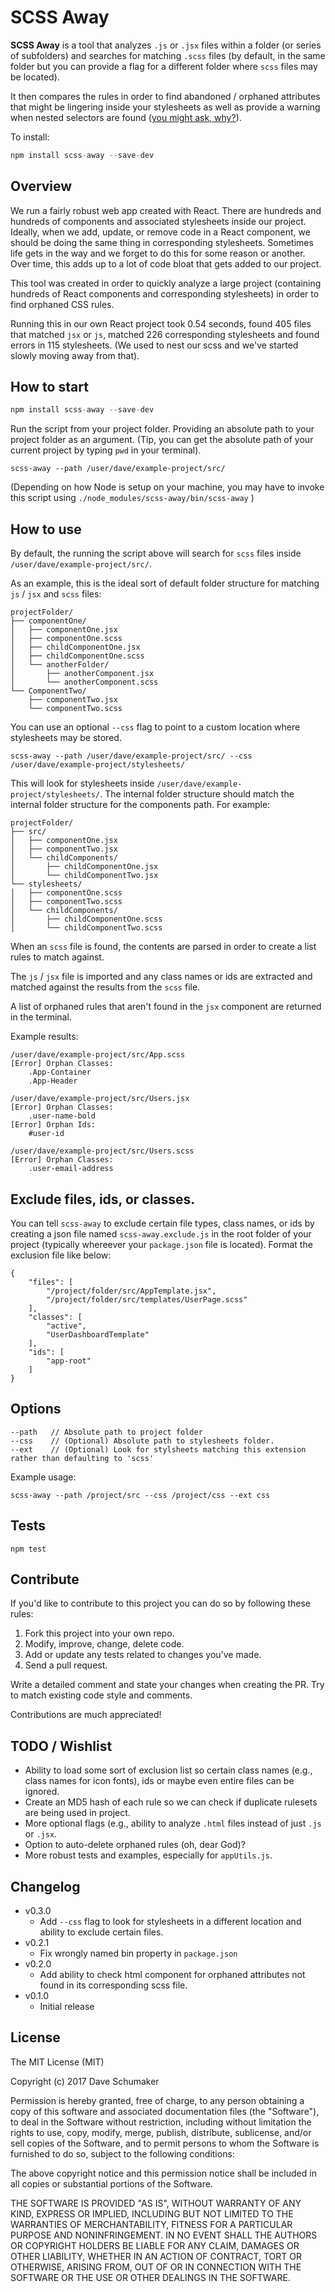 # SCSS Away

**SCSS Away** is a tool that analyzes `.js` or `.jsx` files within a folder (or series of subfolders) and searches for matching `.scss` files (by default, in the same folder but you can provide a flag for a different folder where `scss` files may be located).

It then compares the rules in order to find abandoned / orphaned attributes that might be lingering inside your stylesheets as well as provide a warning when nested selectors are found ([you might ask, why?](http://thesassway.com/intermediate/avoid-nested-selectors-for-more-modular-css)).

To install:

```javascript
npm install scss-away --save-dev
```

## Overview

We run a fairly robust web app created with React. There are hundreds and hundreds of components and associated stylesheets inside our project. Ideally, when we add, update, or remove code in a React component, we should be doing the same thing in corresponding stylesheets. Sometimes life gets in the way and we forget to do this for some reason or another. Over time, this adds up to a lot of code bloat that gets added to our project.

This tool was created in order to quickly analyze a large project (containing hundreds of React components and corresponding stylesheets) in order to find orphaned CSS rules.

Running this in our own React project took 0.54 seconds, found 405 files that matched `jsx` or `js`, matched 226 corresponding stylesheets and found errors in 115 stylesheets. (We used to nest our scss and we've started slowly moving away from that).

## How to start

```javascript
npm install scss-away --save-dev
```

Run the script from your project folder. Providing an absolute path to your project folder as an argument. (Tip, you can get the absolute path of your current project by typing `pwd` in your terminal).

```
scss-away --path /user/dave/example-project/src/
```

(Depending on how Node is setup on your machine, you may have to invoke this script using `./node_modules/scss-away/bin/scss-away` )

## How to use

By default, the running the script above will search for `scss` files inside `/user/dave/example-project/src/`.

As an example, this is the ideal sort of default folder structure for matching `js` / `jsx` and `scss` files:

```
projectFolder/
├── componentOne/
│   ├── componentOne.jsx
│   ├── componentOne.scss
│   ├── childComponentOne.jsx
│   ├── childComponentOne.scss
│   └── anotherFolder/
│       ├── anotherComponent.jsx
│       └── anotherComponent.scss
└── ComponentTwo/
    ├── componentTwo.jsx
    └── componentTwo.scss
```

You can use an optional `--css` flag to point to a custom location where stylesheets may be stored.

```
scss-away --path /user/dave/example-project/src/ --css /user/dave/example-project/stylesheets/
```

This will look for stylesheets inside `/user/dave/example-project/stylesheets/`. The internal folder structure should match the internal folder structure for the components path. For example:

```
projectFolder/
├── src/
│   ├── componentOne.jsx
│   ├── componentTwo.jsx
│   └── childComponents/
│       ├── childComponentOne.jsx
│       └── childComponentTwo.jsx
└── stylesheets/
│   ├── componentOne.scss
│   ├── componentTwo.scss
│   └── childComponents/
│       ├── childComponentOne.scss
│       └── childComponentTwo.scss
```

When an `scss` file is found, the contents are parsed in order to create a list rules to match against.

The `js` / `jsx` file is imported and any class names or ids are extracted and matched against the results from the `scss` file.

A list of orphaned rules that aren't found in the `jsx` component are returned in the terminal.

Example results:

```
/user/dave/example-project/src/App.scss
[Error] Orphan Classes:
    .App-Container
    .App-Header

/user/dave/example-project/src/Users.jsx
[Error] Orphan Classes:
    .user-name-bold
[Error] Orphan Ids:
    #user-id

/user/dave/example-project/src/Users.scss
[Error] Orphan Classes:
    .user-email-address
```

## Exclude files, ids, or classes.

You can tell `scss-away` to exclude certain file types, class names, or ids by creating a json file named `scss-away.exclude.js` in the root folder of your project (typically whereever your `package.json` file is located). Format the exclusion file like below:

```
{
    "files": [
        "/project/folder/src/AppTemplate.jsx",
        "/project/folder/src/templates/UserPage.scss"
    ],
    "classes": [
        "active",
        "UserDashboardTemplate"
    ],
    "ids": [
        "app-root"
    ]
}
```

## Options

```
--path   // Absolute path to project folder
--css    // (Optional) Absolute path to stylesheets folder.
--ext    // (Optional) Look for stylsheets matching this extension rather than defaulting to 'scss'
```

Example usage:

```
scss-away --path /project/src --css /project/css --ext css
```

## Tests

```
npm test
```

## Contribute

If you'd like to contribute to this project you can do so by following these rules:

1.  Fork this project into your own repo.
2.  Modify, improve, change, delete code.
3.  Add or update any tests related to changes you've made.
4.  Send a pull request.

Write a detailed comment and state your changes when creating the PR. Try to match existing code style and comments.

Contributions are much appreciated!

## TODO / Wishlist

* Ability to load some sort of exclusion list so certain class names (e.g., class names for icon fonts), ids or maybe even entire files can be ignored.
* Create an MD5 hash of each rule so we can check if duplicate rulesets are being used in project.
* More optional flags (e.g., ability to analyze `.html` files instead of just `.js` or `.jsx`.
* Option to auto-delete orphaned rules (oh, dear God)?
* More robust tests and examples, especially for `appUtils.js`.

## Changelog

* v0.3.0
	* Add `--css` flag to look for stylesheets in a different location and ability to exclude certain files.
* v0.2.1
	* Fix wrongly named bin property in `package.json`
* v0.2.0
	* Add ability to check html component for orphaned attributes not found in its corresponding scss file.
* v0.1.0
	* Initial release

## License

The MIT License (MIT)

Copyright (c) 2017 Dave Schumaker

Permission is hereby granted, free of charge, to any person obtaining a copy of this software and associated documentation files (the "Software"), to deal in the Software without restriction, including without limitation the rights to use, copy, modify, merge, publish, distribute, sublicense, and/or sell copies of the Software, and to permit persons to whom the Software is furnished to do so, subject to the following conditions:

The above copyright notice and this permission notice shall be included in all copies or substantial portions of the Software.

THE SOFTWARE IS PROVIDED "AS IS", WITHOUT WARRANTY OF ANY KIND, EXPRESS OR IMPLIED, INCLUDING BUT NOT LIMITED TO THE WARRANTIES OF MERCHANTABILITY, FITNESS FOR A PARTICULAR PURPOSE AND NONINFRINGEMENT. IN NO EVENT SHALL THE AUTHORS OR COPYRIGHT HOLDERS BE LIABLE FOR ANY CLAIM, DAMAGES OR OTHER LIABILITY, WHETHER IN AN ACTION OF CONTRACT, TORT OR OTHERWISE, ARISING FROM, OUT OF OR IN CONNECTION WITH THE SOFTWARE OR THE USE OR OTHER DEALINGS IN THE SOFTWARE.
